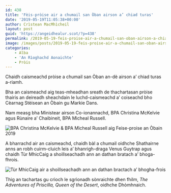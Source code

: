 ```yaml
---
id: 438
title: 'Fèis-pròise air a chumail san Òban airson a’ chiad turas'
date: '2019-05-19T11:05:38+00:00'
author: Crìstean MacMhìcheil
layout: post
guid: 'https://angeidhealur.scot/?p=438'
permalink: /2019-05-19-feis-proise-air-a-chumail-san-oban-airson-a-chiad-turas/
image: /images/posts/2019-05-19-feis-proise-air-a-chumail-san-oban-airson-a-chiad-turas.webp
categories:
    - Alba
    - 'An Rìoghachd Aonaichte'
    - Pròis
---
```


Chaidh caismeachd pròise a chumail san Òban an-dè airson a’ chiad turas a-riamh.

Bha an caismeachd aig teas-mheadhan sreath de thachartasan pròise thairis an deireadh sheachdain le luchd-caismeachd a’ coiseachd bho Cèarnag Stèisean an Òbain gu Markie Dans.

Nam measg bha Ministear airson Co-ionannachd, BPA Christina McKelvie agus Rùnaire a’ Chaibineit, BPA Mìcheal Russell.

![BPA Christina McKelvie & BPA Mìcheal Russell aig Feise-proise an Òbain 2019](/wp-content/uploads/2019/05/2019-05-19-bpa-aig-feis-proise-an-obain-2019.webp)

A bharrachd air an caismeachd, chaidh bàl a chumail oidhche Shathairne anns an robh cuirm-cluich leis a’ bhanrigh-draga Venus Guytrap agus chaidh Tùr MhicCaig a shoillseachadh ann an dathan bratach a’ bhoga-fhrois.

![Tùr MhicCaig air a shoillseachadh ann an dathan bractach a’ bhogha-frois](/wp-content/uploads/2019/05/2019-05-19-tur-mhiccaig.webp)

Thig an tachartas gu crìoch le sgrìonadh sònraichte dhen fhilm, *The Adventures of Priscilla, Queen of the Desert*, oidhche Dhòmhnaich.
